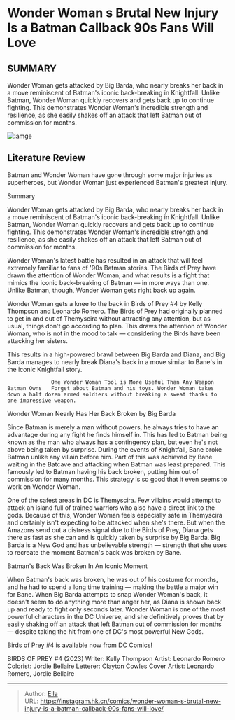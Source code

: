 # Wonder Woman s Brutal New Injury Is a Batman Callback 90s Fans Will Love


## SUMMARY 



  Wonder Woman gets attacked by Big Barda, who nearly breaks her back in a move reminiscent of Batman&#39;s iconic back-breaking in Knightfall.   Unlike Batman, Wonder Woman quickly recovers and gets back up to continue fighting.   This demonstrates Wonder Woman&#39;s incredible strength and resilience, as she easily shakes off an attack that left Batman out of commission for months.  

![iamge](https://static1.srcdn.com/wordpress/wp-content/uploads/2023/01/wonder-woman-and-batman-header-image.jpg)

## Literature Review

Batman and Wonder Woman have gone through some major injuries as superheroes, but Wonder Woman just experienced Batman&#39;s greatest injury.





Summary

  Wonder Woman gets attacked by Big Barda, who nearly breaks her back in a move reminiscent of Batman&#39;s iconic back-breaking in Knightfall.   Unlike Batman, Wonder Woman quickly recovers and gets back up to continue fighting.   This demonstrates Wonder Woman&#39;s incredible strength and resilience, as she easily shakes off an attack that left Batman out of commission for months.  







Wonder Woman&#39;s latest battle has resulted in an attack that will feel extremely familiar to fans of &#39;90s Batman stories. The Birds of Prey have drawn the attention of Wonder Woman, and what results is a fight that mimics the iconic back-breaking of Batman — in more ways than one. Unlike Batman, though, Wonder Woman gets right back up again.

Wonder Woman gets a knee to the back in Birds of Prey #4 by Kelly Thompson and Leonardo Romero. The Birds of Prey had originally planned to get in and out of Themyscira without attracting any attention, but as usual, things don&#39;t go according to plan. This draws the attention of Wonder Woman, who is not in the mood to talk — considering the Birds have been attacking her sisters.



          

This results in a high-powered brawl between Big Barda and Diana, and Big Barda manages to nearly break Diana&#39;s back in a move similar to Bane&#39;s in the iconic Knightfall story.




                  One Wonder Woman Tool is More Useful Than Any Weapon Batman Owns   Forget about Batman and his toys. Wonder Woman takes down a half dozen armed soldiers without breaking a sweat thanks to one impressive weapon.   


 Wonder Woman Nearly Has Her Back Broken by Big Barda 
          

Since Batman is merely a man without powers, he always tries to have an advantage during any fight he finds himself in. This has led to Batman being known as the man who always has a contingency plan, but even he&#39;s not above being taken by surprise. During the events of Knightfall, Bane broke Batman unlike any villain before him. Part of this was achieved by Bane waiting in the Batcave and attacking when Batman was least prepared. This famously led to Batman having his back broken, putting him out of commission for many months. This strategy is so good that it even seems to work on Wonder Woman.




One of the safest areas in DC is Themyscira. Few villains would attempt to attack an island full of trained warriors who also have a direct link to the gods. Because of this, Wonder Woman feels especially safe in Themyscira and certainly isn&#39;t expecting to be attacked when she&#39;s there. But when the Amazons send out a distress signal due to the Birds of Prey, Diana gets there as fast as she can and is quickly taken by surprise by Big Barda. Big Barda is a New God and has unbelievable strength — strength that she uses to recreate the moment Batman&#39;s back was broken by Bane.



 Batman&#39;s Back Was Broken In An Iconic Moment 
          

When Batman&#39;s back was broken, he was out of his costume for months, and he had to spend a long time training — making the battle a major win for Bane. When Big Barda attempts to snap Wonder Woman&#39;s back, it doesn&#39;t seem to do anything more than anger her, as Diana is shown back up and ready to fight only seconds later. Wonder Woman is one of the most powerful characters in the DC Universe, and she definitively proves that by easily shaking off an attack that left Batman out of commission for months — despite taking the hit from one of DC&#39;s most powerful New Gods.






Birds of Prey #4 is available now from DC Comics!




 BIRDS OF PREY #4 (2023)                  Writer: Kelly Thompson   Artist: Leonardo Romero   Colorist: Jordie Bellaire   Letterer: Clayton Cowles   Cover Artist: Leonardo Romero, Jordie Bellaire      




---

> Author: [Ella](https://instagram.hk.cn/)  
> URL: https://instagram.hk.cn/comics/wonder-woman-s-brutal-new-injury-is-a-batman-callback-90s-fans-will-love/  

